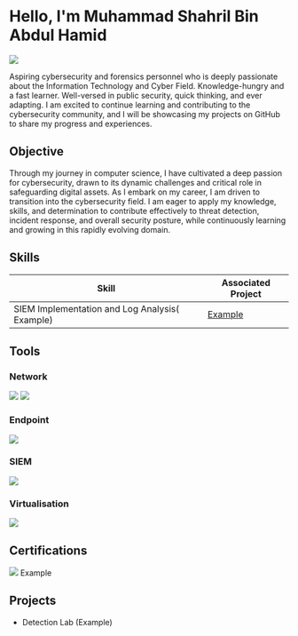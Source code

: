 # Hello, I'm Muhammad Shahril Bin Abdul Hamid
<a href="www.linkedin.com/in/mdshahrilcyber"><img src="https://img.shields.io/badge/-LinkedIn-0072b1?&style=for-the-badge&logo=linkedin&logoColor=white" /></a>

Aspiring cybersecurity and forensics personnel who is deeply passionate about the Information Technology and Cyber Field. Knowledge-hungry and a fast learner. Well-versed in public security, quick thinking, and ever adapting. I am excited to continue learning and contributing to the cybersecurity community, and I will be showcasing my projects on GitHub to share my progress and experiences.

## Objective
Through my journey in computer science, I have cultivated a deep passion for cybersecurity, drawn to its dynamic challenges and critical role in safeguarding digital assets. As I embark on my career, I am driven to transition into the cybersecurity field. I am eager to apply my knowledge, skills, and determination to contribute effectively to threat detection, incident response, and overall security posture, while continuously learning and growing in this rapidly evolving domain.

## Skills

| Skill                                         | Associated Project         |
|-----------------------------------------------|----------------------------|
| SIEM Implementation and Log Analysis( Example)         | <a href="https://google.com">Example</a>|


## Tools

### Network
<div>
    <img src="https://img.shields.io/badge/-Wireshark-1679A7?&style=for-the-badge&logo=Wireshark&logoColor=white" />
    <img src="https://img.shields.io/badge/-Active_Directory-00A4EF?&style=for-the-badge&logo=Microsoft&logoColor=white" />
</div>

### Endpoint
<div>
    <img src="https://img.shields.io/badge/-Symantec-00A4EF?&style=for-the-badge&logo=Symantec&logoColor=white" />
</div>

### SIEM
<div>
     <img src="https://img.shields.io/badge/-Wazuh-1E90FF?&style=for-the-badge&logo=Wazuh&logoColor=white" />
</div>

### Virtualisation
<div>
     <img src="https://img.shields.io/badge/-Oracle_VirtualBox-00A4EF?&style=for-the-badge&logo=virtualbox&logoColor=white" />
</div>

## Certifications
<div>
<img src="https://img.shields.io/badge/-Security%2B-FF0000?&style=for-the-badge&logo=CompTIA&logoColor=white" /> Example
</div>

## Projects
- Detection Lab (Example)
